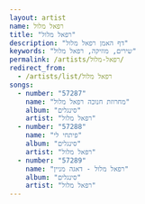 ```yaml
---
layout: artist
name: רפאל מלול
title: "רפאל מלול"
description: "דף האמן רפאל מלול"
keywords: "שירים, מוזיקה, רפאל מלול"
permalink: /artists/רפאל-מלול/
redirect_from:
  - /artists/list/רפאל מלול
songs:
  - number: "57287"
    name: "מחרוזת חנוכה רפאל מלול"
    album: "סינגלים"
    artist: "רפאל מלול"
  - number: "57288"
    name: "פיתחי לי"
    album: "סינגלים"
    artist: "רפאל מלול"
  - number: "57289"
    name: "רפאל מלול - דאגה מניין"
    album: "סינגלים"
    artist: "רפאל מלול"
---
```

